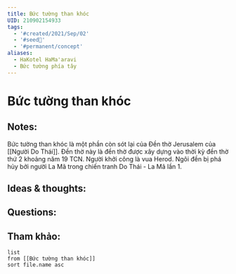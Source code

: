 ```yaml
---
title: Bức tường than khóc
UID: 210902154933
tags:
  - '#created/2021/Sep/02'
  - '#seed🥜'
  - '#permanent/concept'
aliases:
  - HaKotel HaMa'aravi
  - Bức tường phía tây
---
```

# Bức tường than khóc

## Notes:
Bức tường than khóc là một phần còn sót lại của Đền thờ Jerusalem của [[Người Do Thái]]. Đền thờ này là đền thờ được xây dựng vào thời kỳ đền thờ thứ 2 khoảng năm 19 TCN. Người khởi công là vua Herod. Ngôi đền bị phá hủy bởi người La Mã trong chiến tranh Do Thái - La Mã lần 1.

## Ideas & thoughts:

## Questions:


## Tham khảo:
```dataview
list
from [[Bức tường than khóc]]
sort file.name asc
```